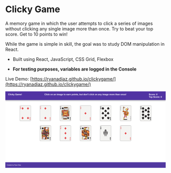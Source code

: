 # Clicky Game
A memory game in which the user attempts to click a series of images without clicking any single image more than once.  Try to beat your top score. Get to 10 points to win!

While the game is simple in skill, the goal was to study DOM manipulation in React.

* Built using React, JavaScript, CSS Grid, Flexbox

* **For testing purposes, variables are logged in the Console**

Live Demo: [https://ryanadiaz.github.io/clickygame/](https://ryanadiaz.github.io/clickygame/)

![screenshot](./public/images/clicky-game.jpg)
